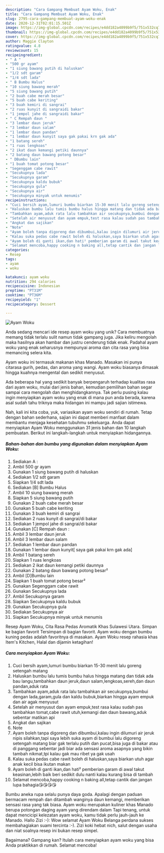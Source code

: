 ```yaml
---
description: "Cara Gampang Membuat Ayam Woku, Enak"
title: "Cara Gampang Membuat Ayam Woku, Enak"
slug: 2795-cara-gampang-membuat-ayam-woku-enak
date: 2020-12-31T02:01:15.501Z
image: https://img-global.cpcdn.com/recipes/e4dd182a4099b9f5/751x532cq70/ayam-woku-foto-resep-utama.jpg
thumbnail: https://img-global.cpcdn.com/recipes/e4dd182a4099b9f5/751x532cq70/ayam-woku-foto-resep-utama.jpg
cover: https://img-global.cpcdn.com/recipes/e4dd182a4099b9f5/751x532cq70/ayam-woku-foto-resep-utama.jpg
author: Maggie Clayton
ratingvalue: 4.8
reviewcount: 15
recipeingredient:
- " A "
- "500 gr ayam"
- "1 siung bawang putih di haluskan"
- "1/2 sdt garam"
- "1/4 sdt lada"
- " B Bumbu Halus"
- "10 siung bawang merah"
- "5 siung bawang putih"
- "2 buah cabe merah besar"
- "5 buah cabe keriting"
- "3 buah kemiri di sangrai"
- "2 ruas kunyit di sangraidi bakar"
- "1 jempol jahe di sangraidi bakar"
- " C Rempah daun "
- "3 lembar daun jeruk"
- "3 lembar daun salam"
- "1 lembar daun pandan"
- "1 lembar daun kunyit saya gak pakai krn gak ada"
- "1 batang sereh"
- "1 ruas lengkoas"
- "2 ikat daun kemangi petiki daunnya"
- "2 batang daun bawang potong besar"
- " DBumbu lain"
- "1 buah tomat potong besar"
- "Segenggam cabe rawit"
- "Secukupnya lada"
- "Secukupnya garam"
- "Secukupnya kaldu bubuk"
- "Secukupnya gula"
- "Secukupnya air"
- "Secukupnya minyak untuk menumis"
recipeinstructions:
- "Cuci bersih ayam,lumuri bumbu biarkan 15-30 menit lalu goreng setengah matang"
- "Haluskan bumbu lalu tumis bumbu halus hingga matang dan tidak ada bau langu,tambahkan daun jeruk,daun salam,lengkoas,sereh,dan daun pandan,aduk rata"
- "Tambahkan ayam,aduk rata lalu tambahkan air secukupnya,bumbui dengan lada,garam,gula dan kaldu bubuk,biarkan hingga ayam empuk dan air agak menyusut"
- "Setelah air menyusut dan ayam empuk,test rasa kalau sudah pas tambahkan tomat,cabe rawit utuh,kemangi dan daun bawang,aduk sebentar matikan api"
- "Angkat dan sajikan"
- "Note"
- "Ayam boleh tanpa digoreng dan dibumbui,kalau ingin dilumuri air jeruk nipis silahkan,tapi saya lebih suka ayam di bumbui lalu digoreng setengah matang biar gak terlalu putih dan pucat,bisa juga di bakar atau di panggang sebentar jadi biar ada sensasi aroma asapnya yang bikin tambah nikmat,tpi kalau gak mau ribet ya gak usah"
- "Kalau suka pedas cabe rawit boleh di haluskan,saya biarkan utuh agar anak kecil bisa ikutan makan"
- "Ayam boleh di ganti ikan,dan hati² pemberian garam di awal takut keasinan,lebih baik beri sedikit dulu nanti kalau kurang bisa di tambah"
- "Selamat mencoba,happy cooking n baking all,tetap cantik dan jangan lupa bahagia😘😘😘😘"
categories:
- Resep
tags:
- ayam
- woku

katakunci: ayam woku 
nutrition: 294 calories
recipecuisine: Indonesian
preptime: "PT31M"
cooktime: "PT36M"
recipeyield: "1"
recipecategory: Dessert

---
```



![Ayam Woku](https://img-global.cpcdn.com/recipes/e4dd182a4099b9f5/751x532cq70/ayam-woku-foto-resep-utama.jpg)

Anda sedang mencari ide resep ayam woku yang unik? Cara membuatnya memang tidak terlalu sulit namun tidak gampang juga. Jika keliru mengolah maka hasilnya akan hambar dan justru cenderung tidak enak. Padahal ayam woku yang enak seharusnya mempunyai aroma dan cita rasa yang bisa memancing selera kita.

Ayam woku ini termasuk makanan khas Manado. Masakan ini punya citarasa gurih, pedas, dan aroma yang wangi. Ayam woku biasanya dimasak hingga kuahnya mengental dan sedikit menyusut.

Ada beberapa hal yang sedikit banyak berpengaruh terhadap kualitas rasa dari ayam woku, mulai dari jenis bahan, kemudian pemilihan bahan segar sampai cara mengolah dan menghidangkannya. Tak perlu pusing kalau ingin menyiapkan ayam woku yang enak di mana pun anda berada, karena asal sudah tahu triknya maka hidangan ini mampu jadi sajian istimewa.


Nah, kali ini kita coba, yuk, variasikan ayam woku sendiri di rumah. Tetap dengan bahan sederhana, sajian ini dapat memberi manfaat dalam membantu menjaga kesehatan tubuhmu sekeluarga. Anda dapat menyiapkan Ayam Woku menggunakan 31 jenis bahan dan 10 langkah pembuatan. Berikut ini langkah-langkah untuk menyiapkan hidangannya.

<!--inarticleads1-->

##### Bahan-bahan dan bumbu yang digunakan dalam menyiapkan Ayam Woku:

1. Sediakan  A :
1. Ambil 500 gr ayam
1. Gunakan 1 siung bawang putih di haluskan
1. Sediakan 1/2 sdt garam
1. Siapkan 1/4 sdt lada
1. Sediakan  [B] Bumbu Halus
1. Ambil 10 siung bawang merah
1. Siapkan 5 siung bawang putih
1. Gunakan 2 buah cabe merah besar
1. Gunakan 5 buah cabe keriting
1. Gunakan 3 buah kemiri di sangrai
1. Sediakan 2 ruas kunyit di sangrai/di bakar
1. Sediakan 1 jempol jahe di sangrai/di bakar
1. Gunakan  [C] Rempah daun :
1. Ambil 3 lembar daun jeruk
1. Ambil 3 lembar daun salam
1. Sediakan 1 lembar daun pandan
1. Gunakan 1 lembar daun kunyit[ saya gak pakai krn gak ada]
1. Ambil 1 batang sereh
1. Siapkan 1 ruas lengkoas
1. Sediakan 2 ikat daun kemangi petiki daunnya
1. Gunakan 2 batang daun bawang potong besar²
1. Ambil  [D]Bumbu lain
1. Siapkan 1 buah tomat potong besar²
1. Gunakan Segenggam cabe rawit
1. Gunakan Secukupnya lada
1. Ambil Secukupnya garam
1. Siapkan Secukupnya kaldu bubuk
1. Gunakan Secukupnya gula
1. Sediakan Secukupnya air
1. Siapkan Secukupnya minyak untuk menumis


Resep Ayam Woku, Cita Rasa Pedas Aromatik Khas Sulawesi Utara. Simpan ke bagian favorit Tersimpan di bagian favorit. Ayam woku dengan bumbu kuning pedas adalah favoritnya di masakan. Ayam Woku resep rahasia khas Item&#39;s Kitchen, Halal dan dijamin ketagihan! 

<!--inarticleads2-->

##### Cara menyiapkan Ayam Woku:

1. Cuci bersih ayam,lumuri bumbu biarkan 15-30 menit lalu goreng setengah matang
1. Haluskan bumbu lalu tumis bumbu halus hingga matang dan tidak ada bau langu,tambahkan daun jeruk,daun salam,lengkoas,sereh,dan daun pandan,aduk rata
1. Tambahkan ayam,aduk rata lalu tambahkan air secukupnya,bumbui dengan lada,garam,gula dan kaldu bubuk,biarkan hingga ayam empuk dan air agak menyusut
1. Setelah air menyusut dan ayam empuk,test rasa kalau sudah pas tambahkan tomat,cabe rawit utuh,kemangi dan daun bawang,aduk sebentar matikan api
1. Angkat dan sajikan
1. Note
1. Ayam boleh tanpa digoreng dan dibumbui,kalau ingin dilumuri air jeruk nipis silahkan,tapi saya lebih suka ayam di bumbui lalu digoreng setengah matang biar gak terlalu putih dan pucat,bisa juga di bakar atau di panggang sebentar jadi biar ada sensasi aroma asapnya yang bikin tambah nikmat,tpi kalau gak mau ribet ya gak usah
1. Kalau suka pedas cabe rawit boleh di haluskan,saya biarkan utuh agar anak kecil bisa ikutan makan
1. Ayam boleh di ganti ikan,dan hati² pemberian garam di awal takut keasinan,lebih baik beri sedikit dulu nanti kalau kurang bisa di tambah
1. Selamat mencoba,happy cooking n baking all,tetap cantik dan jangan lupa bahagia😘😘😘😘


Bumbu aneka rupa selalu punya daya goda. Apalagi dengan paduan bermacam rempah dan ditambah wanginya daun kemangi, memberikan sensasi rasa yang tak biasa. Ayam woku merupakan kuliner khas Manado berupa potongan daging ayam yang direndam dalam Tapi tenang, untuk dapat mencicipi kelezatan ayam woku, kamu tidak perlu jauh-jauh ke Manado. Hallo Zizi :-): Wow selamat Ayam Woku Belanga perdana sukses membahagiakan suami tercinta :-). Zizi koki hebat nich, salut dengan usaha dan niat soalnya resep ini bukan resep simpel. 

Bagaimana? Gampang kan? Itulah cara menyiapkan ayam woku yang bisa Anda praktikkan di rumah. Selamat mencoba!

